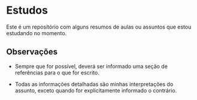 # Estudos

Este é um reposítório com alguns resumos de aulas ou assuntos que estou estudando no momento.

## Observações

- Sempre que for possível, deverá ser informado uma seção de referências para o que for escrito.

- Todas as informações detalhadas são minhas interpretações do assunto, exceto quando for explicitamente informado o contrário.